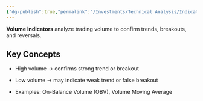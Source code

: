 ```yaml
---
{"dg-publish":true,"permalink":"/Investments/Technical Analysis/Indicators/Volume Indicators/"}
---
```


**Volume Indicators** analyze trading volume to confirm trends, breakouts, and reversals.
## Key Concepts

- High volume → confirms strong trend or breakout
    
- Low volume → may indicate weak trend or false breakout
    
- Examples: On-Balance Volume (OBV), Volume Moving Average